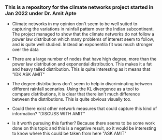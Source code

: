### This is a repository for the climate networks project started in Jan 2022 under Dr. Amit Apte

* Climate networks in my opinion don't seem to be well suited to capturing the variations in rainfall pattern over the Indian subcontinent. The project managed to show that the climate networks do not follow a power law distribution which many problems of interest seem to follow, and is quite well studied. Instead an exponentila fit was much stronger over the data

* There are a large number of nodes that have high degree, more than the power law distribution and exponential distribution. This makes it a fat and heavy tailed distribution. This is quite interesting as it means that "IDK ASK AMIT"

* The degree distributions don't seem to help in discriminating between different rainfall scenarios. Using the KL divergence as a tool to compare distributions, it is clear that there isn't much difference between the distributions. This is quite obvious visually too.

* Could there exist other network measures that could capture this kind of information? "DISCUSS WITH AMIT"

* Is it worth pursuing this further? Because there seems to be some work done on this topic and this is a negative result, so it would be interesting to know where this could be taken from here "ASK AMIT"
